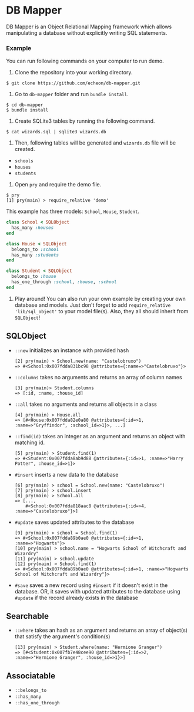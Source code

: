 # DB Mapper
DB Mapper is an Object Relational Mapping framework which allows manipulating a database without explicitly writing SQL statements.

### Example
You can run following commands on your computer to run demo.

1. Clone the repository into your working directory.
  ```
  $ git clone https://github.com/echeon/db-mapper.git
  ```

1. Go to `db-mapper` folder and run `bundle install`.
  ```
  $ cd db-mapper
  $ bundle install
  ```

1. Create SQLite3 tables by running the following command.
  ```
  $ cat wizards.sql | sqlite3 wizards.db
  ```

1. Then, following tables will be generated and `wizards.db` file will be created.
  * `schools`
  * `houses`
  * `students`

1. Open `pry` and require the demo file.
  ```
  $ pry
  [1] pry(main) > require_relative 'demo'
  ```
  This example has three models: `School`, `House`, `Student`.
  ```ruby
  class School < SQLObject
    has_many :houses
  end

  class House < SQLObject
    belongs_to :school
    has_many :students
  end

  class Student < SQLObject
    belongs_to :house
    has_one_through :school, :house, :school
  end

  ```

1. Play around! You can also run your own example by creating your own database and models. Just don't forget to add `require_relative 'lib/sql_object'` to your model file(s). Also, they all should inherit from `SQLObject`!


## SQLObject

- `::new`
  initializes an instance with provided hash
  ```
  [2] pry(main) > School.new(name: "Castelobruxo")
  => #<School:0x007fdda831bc98 @attributes={:name=>"Castelobruxo"}>
  ```

- `::columns`
  takes no arguments and returns an array of column names
  ```
  [3] pry(main)> Student.columns
  => [:id, :name, :house_id]
  ```

- `::all`
  takes no arguments and returns all objects in a class
  ```
  [4] pry(main) > House.all
  => [#<House:0x007fdda82e0a80 @attributes={:id=>1, :name=>"Gryffindor", :school_id=>1}>, ...]
  ```

- `::find(id)`
  takes an integer as an argument and returns an object with matching id.
  ```
  [5] pry(main) > Student.find(1)
  => #<Student:0x007fdda8ab9d88 @attributes={:id=>1, :name=>"Harry Potter", :house_id=>1}>
  ```

- `#insert`
  inserts a new data to the database
  ```
  [6] pry(main) > school = School.new(name: "Castelobruxo")
  [7] pry(main) > school.insert
  [8] pry(main) > School.all
  => [...,
      #<School:0x007fdda818aac8 @attributes={:id=>4, :name=>"Castelobruxo"}>]
  ```

- `#update`
  saves updated attributes to the database
  ```
  [9] pry(main) > school = School.find(1)
  => #<School:0x007fdda89b0ae0 @attributes={:id=>1, :name=>"Hogwarts"}>
  [10] pry(main) > school.name = "Hogwarts School of Witchcraft and Wizardry"
  [11] pry(main) > school.update
  [12] pry(main) > School.find(1)
  => #<School:0x007fdda89b0ae0 @attributes={:id=>1, :name=>"Hogwarts School of Witchcraft and Wizardry"}>
  ```

- `#save`
  saves a new record using `#insert` if it doesn't exist in the database. OR, it saves with updated attributes to the database using `#update` if the record already exists in the database


## Searchable

- `::where`
  takes an hash as an argument and returns an array of object(s) that satisfy the argument's condition(s)
  ```
  [13] pry(main) > Student.where(name: "Hermione Granger")
  => [#<Student:0x007fb7e48cee90 @attributes={:id=>2, :name=>"Hermione Granger", :house_id=>1}>]
  ```

## Associatable

- `::belongs_to`
- `::has_many`
- `::has_one_through`
